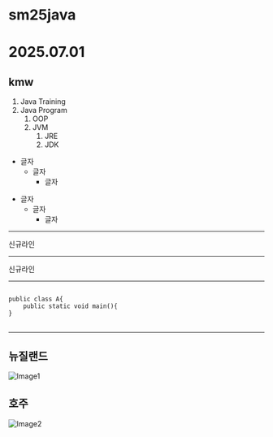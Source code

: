 # sm25java
# 2025.07.01
## kmw
1. Java Training
2. Java Program
   1. OOP
   2. JVM
      1. JRE
      2. JDK

* 글자
    * 글자
      * 글자
+ 글자
  + 글자
    + 글자
***
신규라인
***
신규라인
***
<pre>
<code>
public class A{
    public static void main(){
}
</code>
</pre>

***
## 뉴질랜드
![Image1](https://github.com/user-attachments/assets/1823a11d-05f3-4e78-acb6-220eee7581dd)
## 호주
![Image2](https://github.com/user-attachments/assets/1f59a0d8-3d18-4b2f-aadf-cb011638adfb)




